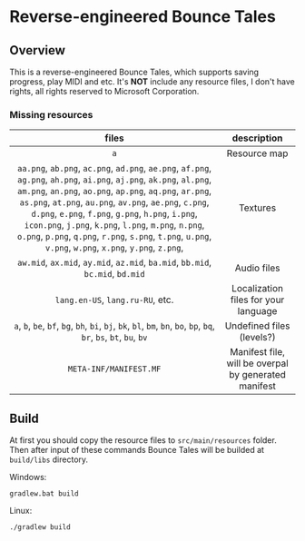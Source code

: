# Reverse-engineered Bounce Tales
## Overview
This is a reverse-engineered Bounce Tales, which supports saving progress, play MIDI and etc. It's **NOT** include any resource files, I don't have rights, all rights reserved to Microsoft Corporation.
### Missing resources
|files|description|
|:-------------:|:------------------:|
|`a`|Resource map|
|`aa.png`, `ab.png`, `ac.png`, `ad.png`, `ae.png`, `af.png`, `ag.png`, `ah.png`, `ai.png`, `aj.png`, `ak.png`, `al.png`, `am.png`, `an.png`, `ao.png`, `ap.png`, `aq.png`, `ar.png`, `as.png`, `at.png`, `au.png`, `av.png`, `ae.png`, `c.png`, `d.png`, `e.png`, `f.png`, `g.png`, `h.png`, `i.png`, `icon.png`, `j.png`, `k.png`, `l.png`, `m.png`, `n.png`, `o.png`, `p.png`, `q.png`, `r.png`, `s.png`, `t.png`, `u.png`, `v.png`, `w.png`, `x.png`, `y.png`, `z.png`,|Textures|
|`aw.mid`, `ax.mid`, `ay.mid`, `az.mid`, `ba.mid`, `bb.mid`, `bc.mid`, `bd.mid`|Audio files|
|`lang.en-US`, `lang.ru-RU`, etc.|Localization files for your language|
|`a`, `b`, `be`, `bf`, `bg`, `bh`, `bi`, `bj`, `bk`, `bl`, `bm`, `bn`, `bo`, `bp`, `bq`, `br`, `bs`, `bt`, `bu`, `bv`|Undefined files (levels?)|
|`META-INF/MANIFEST.MF`|Manifest file, will be overpal by generated manifest|
## Build
At first you should copy the resource files to `src/main/resources` folder. Then after input of these commands Bounce Tales will be builded at `build/libs` directory.

Windows:
```
gradlew.bat build
```
Linux:
```
./gradlew build
```
